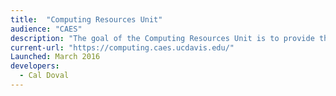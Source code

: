 ```yaml
---
title:  "Computing Resources Unit"
audience: "CAES"
description: "The goal of the Computing Resources Unit is to provide the best possible customer service, application development, and technology infrastructure to support the business needs of the Dean’s Office and the College of Agricultural & Environmental Sciences and its departments."
current-url: "https://computing.caes.ucdavis.edu/"
Launched: March 2016
developers:
  - Cal Doval
---
```

